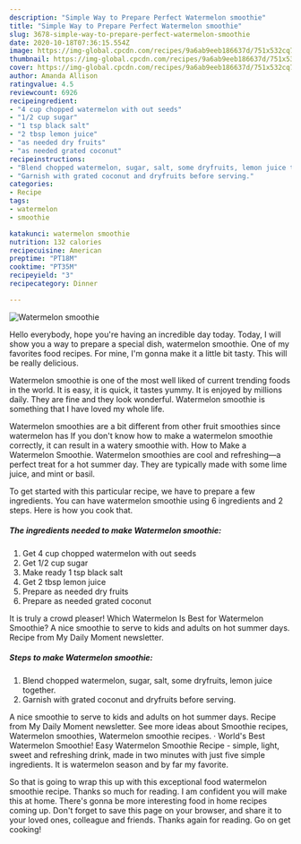 ```yaml
---
description: "Simple Way to Prepare Perfect Watermelon smoothie"
title: "Simple Way to Prepare Perfect Watermelon smoothie"
slug: 3678-simple-way-to-prepare-perfect-watermelon-smoothie
date: 2020-10-18T07:36:15.554Z
image: https://img-global.cpcdn.com/recipes/9a6ab9eeb186637d/751x532cq70/watermelon-smoothie-recipe-main-photo.jpg
thumbnail: https://img-global.cpcdn.com/recipes/9a6ab9eeb186637d/751x532cq70/watermelon-smoothie-recipe-main-photo.jpg
cover: https://img-global.cpcdn.com/recipes/9a6ab9eeb186637d/751x532cq70/watermelon-smoothie-recipe-main-photo.jpg
author: Amanda Allison
ratingvalue: 4.5
reviewcount: 6926
recipeingredient:
- "4 cup chopped watermelon with out seeds"
- "1/2 cup sugar"
- "1 tsp black salt"
- "2 tbsp lemon juice"
- "as needed dry fruits"
- "as needed grated coconut"
recipeinstructions:
- "Blend chopped watermelon, sugar, salt, some dryfruits, lemon juice together."
- "Garnish with grated coconut and dryfruits before serving."
categories:
- Recipe
tags:
- watermelon
- smoothie

katakunci: watermelon smoothie 
nutrition: 132 calories
recipecuisine: American
preptime: "PT18M"
cooktime: "PT35M"
recipeyield: "3"
recipecategory: Dinner

---
```



![Watermelon smoothie](https://img-global.cpcdn.com/recipes/9a6ab9eeb186637d/751x532cq70/watermelon-smoothie-recipe-main-photo.jpg)

Hello everybody, hope you're having an incredible day today. Today, I will show you a way to prepare a special dish, watermelon smoothie. One of my favorites food recipes. For mine, I'm gonna make it a little bit tasty. This will be really delicious.

Watermelon smoothie is one of the most well liked of current trending foods in the world. It is easy, it is quick, it tastes yummy. It is enjoyed by millions daily. They are fine and they look wonderful. Watermelon smoothie is something that I have loved my whole life.

Watermelon smoothies are a bit different from other fruit smoothies since watermelon has If you don&#39;t know how to make a watermelon smoothie correctly, it can result in a watery smoothie with. How to Make a Watermelon Smoothie. Watermelon smoothies are cool and refreshing—a perfect treat for a hot summer day. They are typically made with some lime juice, and mint or basil.


To get started with this particular recipe, we have to prepare a few ingredients. You can have watermelon smoothie using 6 ingredients and 2 steps. Here is how you cook that.

<!--inarticleads1-->

##### The ingredients needed to make Watermelon smoothie:

1. Get 4 cup chopped watermelon with out seeds
1. Get 1/2 cup sugar
1. Make ready 1 tsp black salt
1. Get 2 tbsp lemon juice
1. Prepare as needed dry fruits
1. Prepare as needed grated coconut


It is truly a crowd pleaser! Which Watermelon Is Best for Watermelon Smoothie? A nice smoothie to serve to kids and adults on hot summer days. Recipe from My Daily Moment newsletter. 

<!--inarticleads2-->

##### Steps to make Watermelon smoothie:

1. Blend chopped watermelon, sugar, salt, some dryfruits, lemon juice together.
1. Garnish with grated coconut and dryfruits before serving.


A nice smoothie to serve to kids and adults on hot summer days. Recipe from My Daily Moment newsletter. See more ideas about Smoothie recipes, Watermelon smoothies, Watermelon smoothie recipes. · World&#39;s Best Watermelon Smoothie! Easy Watermelon Smoothie Recipe - simple, light, sweet and refreshing drink, made in two minutes with just five simple ingredients. It is watermelon season and by far my favorite. 

So that is going to wrap this up with this exceptional food watermelon smoothie recipe. Thanks so much for reading. I am confident you will make this at home. There's gonna be more interesting food in home recipes coming up. Don't forget to save this page on your browser, and share it to your loved ones, colleague and friends. Thanks again for reading. Go on get cooking!

